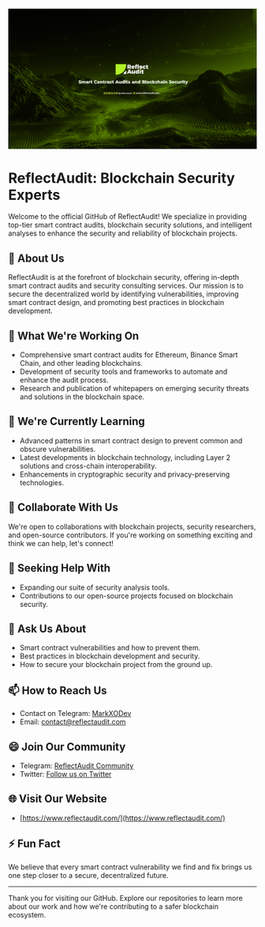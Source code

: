 ![ReflectAudit Cover](RA_CV.png)

# ReflectAudit: Blockchain Security Experts

Welcome to the official GitHub of ReflectAudit! We specialize in providing top-tier smart contract audits, blockchain security solutions, and intelligent analyses to enhance the security and reliability of blockchain projects.

## 🚀 About Us

ReflectAudit is at the forefront of blockchain security, offering in-depth smart contract audits and security consulting services. Our mission is to secure the decentralized world by identifying vulnerabilities, improving smart contract design, and promoting best practices in blockchain development.

## 🔭 What We're Working On

- Comprehensive smart contract audits for Ethereum, Binance Smart Chain, and other leading blockchains.
- Development of security tools and frameworks to automate and enhance the audit process.
- Research and publication of whitepapers on emerging security threats and solutions in the blockchain space.

## 🌱 We're Currently Learning

- Advanced patterns in smart contract design to prevent common and obscure vulnerabilities.
- Latest developments in blockchain technology, including Layer 2 solutions and cross-chain interoperability.
- Enhancements in cryptographic security and privacy-preserving technologies.

## 👯 Collaborate With Us

We're open to collaborations with blockchain projects, security researchers, and open-source contributors. If you're working on something exciting and think we can help, let's connect!

## 🤔 Seeking Help With

- Expanding our suite of security analysis tools.
- Contributions to our open-source projects focused on blockchain security.

## 💬 Ask Us About

- Smart contract vulnerabilities and how to prevent them.
- Best practices in blockchain development and security.
- How to secure your blockchain project from the ground up.

## 📫 How to Reach Us

- Contact on Telegram: [MarkXODev](https://t.me/MarkXODev)
- Email: [contact@reflectaudit.com](mailto:contact@reflectaudit.com)

## 😄 Join Our Community

- Telegram: [ReflectAudit Community](https://t.me/ReflectAudit)
- Twitter: [Follow us on Twitter](https://twitter.com/ReflectAudit)

## 🌐 Visit Our Website

- [https://www.reflectaudit.com/](https://www.reflectaudit.com/)

## ⚡ Fun Fact

We believe that every smart contract vulnerability we find and fix brings us one step closer to a secure, decentralized future.

---

Thank you for visiting our GitHub. Explore our repositories to learn more about our work and how we're contributing to a safer blockchain ecosystem.
